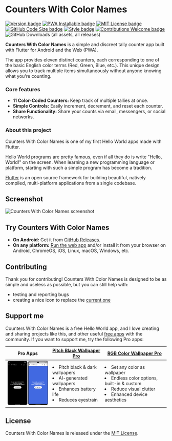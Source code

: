 # Counters With Color Names

[![Version badge](https://img.shields.io/github/v/tag/Appliberated/counters_with_color_names?color=forestgreen&label=version)](https://github.com/Appliberated/counters_with_color_names/releases)
[![PWA Installable badge](https://img.shields.io/badge/-installable-5A0FC8?logo=pwa)](https://counterswithcolornames.appliberated.com/)
[![MIT License badge](https://img.shields.io/github/license/Appliberated/counters_with_color_names?color=9c0000)](LICENSE)
[![GitHub Code Size badge](https://img.shields.io/github/languages/code-size/Appliberated/counters_with_color_names)](https://github.com/Appliberated/counters_with_color_names)
[![Style badge](https://img.shields.io/badge/style-flutter__lints-4BC0F5.svg)](https://pub.dev/packages/flutter_lints)
[![Contributions Welcome badge](https://img.shields.io/badge/contributions-welcome-cornflowerblue)](#Contributing)
![GitHub Downloads (all assets, all releases)](https://img.shields.io/github/downloads/Appliberated/counters_with_color_names/total)

**Counters With Color Names** is a simple and discreet tally counter app built with Flutter for Android and the Web (PWA).

The app provides eleven distinct counters, each corresponding to one of the basic English color terms (Red, Green, Blue, etc.). This unique design allows you to track multiple items simultaneously without anyone knowing what you're counting.

### Core features

- **11 Color-Coded Counters:** Keep track of multiple tallies at once.
- **Simple Controls:** Easily increment, decrement, and reset each counter.
- **Share Functionality:** Share your counts via email, messengers, or social networks.

### About this project

Counters With Color Names is one of my first Hello World apps made with Flutter. 

Hello World programs are pretty famous, even if all they do is write "Hello, World!" on the screen. When learning a new programming language or platform, starting with such a simple program has become a tradition.

[Flutter](https://flutter.dev) is an open source framework for building beautiful, natively compiled, multi-platform applications from a single codebase.

## Screenshot

<img width="270" src="repo-assets/counterswithcolornames-readme-screenshot-mobile.png" alt="Counters With Color Names screenshot">

## Try Counters With Color Names

* **On Android:** Get it from [GitHub Releases](https://github.com/Appliberated/counters_with_color_names/releases).
* **On any platform:** [Run the web app](https://counterswithcolornames.appliberated.com/) and/or install it from your browser on Android, ChromeOS, iOS, Linux, macOS, Windows, etc.

## Contributing

Thank you for contributing! Counters With Color Names is designed to be as simple and useless as possible, but you can still help with:

* testing and reporting bugs
* creating a nice icon to replace the [current one](web/icons/Icon-512.png)

## Support me

Counters With Color Names is a free Hello World app, and I love creating and sharing projects like this, and other useful [free apps](https://www.appliberated.com/) with the community. If you want to support me, try the following Pro apps:

| Pro Apps | [Pitch Black Wallpaper Pro](https://www.tecdrop.com/pitchblackwallpaperpro/) | [RGB Color Wallpaper Pro](https://www.tecdrop.com/rgbcolorwallpaperpro/) |
| ------------ | ------------------------- | --- |
| <a href="https://www.tecdrop.com/apps/pro/"><img width="200" src="repo-assets/tecdrop-pro-apps.png" alt="Tecdrop Pro Apps" /></a> | <li>Pitch black & dark wallpapers</li><li>AI-generated wallpapers</li><li>Enhances battery life</li><li>Reduces eyestrain</li> | <li>Set any color as wallpaper</li><li>Endless color options, built-in & custom</li><li>Reduce visual clutter</li><li>Enhanced device aesthetics</li> |

## License

Counters With Color Names is released under the [MIT License](/LICENSE).
